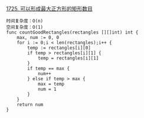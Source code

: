 [1725. 可以形成最大正方形的矩形数目](https://leetcode-cn.com/problems/number-of-rectangles-that-can-form-the-largest-square/)
```golang
时间复杂度：O(n)
空间复杂度：O(1)
func countGoodRectangles(rectangles [][]int) int {
    max, num := 0, 0
    for i := 0;i < len(rectangles);i++ {
        temp := rectangles[i][0]
        if temp > rectangles[i][1] {
            temp = rectangles[i][1]
        }
        if temp == max {
            num++
        } else if temp > max {
            max = temp
            num = 1
        }
    }
    return num
}
```
